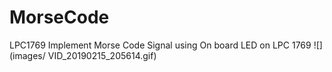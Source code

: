 # MorseCode
LPC1769
Implement Morse Code Signal using On board LED on LPC 1769
![](images/ 	VID_20190215_205614.gif)
